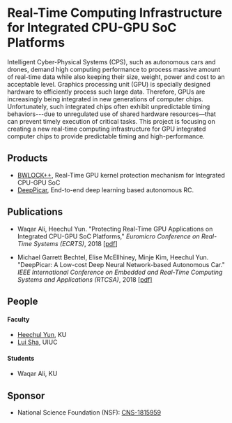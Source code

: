 # Real-Time Computing Infrastructure for Integrated CPU-GPU SoC Platforms

Intelligent Cyber-Physical Systems (CPS), such as autonomous cars and drones, demand high computing performance to process massive amount of real-time data while also keeping their size, weight, power and cost to an acceptable level. Graphics processing unit (GPU) is specially designed hardware to efficiently process such large data. Therefore, GPUs are increasingly being integrated in new generations of computer chips. Unfortunately, such integrated chips often exhibit unpredictable timing behaviors---due to unregulated use of shared hardware resources—that can prevent timely execution of critical tasks. This project is focusing on creating a new real-time computing infrastructure for GPU integrated computer chips to provide predictable timing and high-performance. 

## Products

* [BWLOCK++](https://github.com/wali-ku/BWLOCK-GPU), Real-Time GPU kernel protection mechanism for Integrated CPU-GPU SoC
* [DeepPicar](https://github.com/mbechtel2/DeepPicar-v2), End-to-end deep learning based autonomous RC.

## Publications

* Waqar Ali, Heechul Yun. "Protecting Real-Time GPU Applications on Integrated CPU-GPU SoC Platforms," _Euromicro Conference on Real-Time Systems (ECRTS)_, 2018 [[pdf](http://drops.dagstuhl.de/opus/volltexte/2018/8983/pdf/LIPIcs-ECRTS-2018-19.pdf)] 

* Michael Garrett Bechtel, Elise McEllhiney, Minje Kim, Heechul Yun. "DeepPicar: A Low-cost Deep Neural Network-based Autonomous Car." _IEEE International Conference on Embedded and Real-Time Computing Systems and Applications (RTCSA)_, 2018 [[pdf]](https://arxiv.org/pdf/1712.08644.pdf) 


## People

#### Faculty 
  * [Heechul Yun](https://ittc.ku.edu/~heechul), KU
  * [Lui Sha](http://publish.illinois.edu/cpsintegrationlab/people/lui-sha/), UIUC

#### Students
  * Waqar Ali, KU

## Sponsor

* National Science Foundation (NSF): [CNS-1815959](https://nsf.gov/awardsearch/showAward?AWD_ID=1815959&HistoricalAwards=false)
